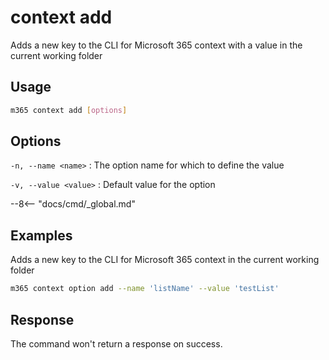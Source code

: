# context add

Adds a new key to the CLI for Microsoft 365 context with a value in the current working folder

## Usage

```sh
m365 context add [options]
```

## Options

`-n, --name <name>`
: The option name for which to define the value

`-v, --value <value>`
: Default value for the option

--8<-- "docs/cmd/_global.md"

## Examples

Adds a new key to the CLI for Microsoft 365 context in the current working folder

```sh
m365 context option add --name 'listName' --value 'testList'
```

## Response

The command won't return a response on success.
